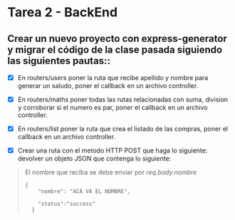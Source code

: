 # Tarea 2 - BackEnd

## Crear un nuevo proyecto con express-generator y migrar el código de la clase pasada siguiendo las siguientes pautas::

- [x] En routers/users poner la ruta que recibe apellido y nombre para generar un saludo, poner el callback en un archivo controller.

- [x] En routers/maths poner todas las rutas relacionadas con suma, division y corroborar si el numero es par, poner el callback en un archivo controller.

- [x] En routers/list poner la ruta que crea el listado de las compras, poner el callback en un archivo controller.

- [x] Crear una ruta con el metodo HTTP POST que haga lo siguiente: devolver un objeto JSON que contenga lo siguiente:

> El nombre que reciba se debe enviar por _req.body.nombre_
>
> ```
> {
>     "nombre": "ACÁ VA EL NOMBRE",
>
>     "status":"success"
>   }
> ```
